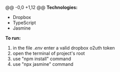 @@ -0,0 +1,12 @@
**Technologies:**

+ Dropbox
+ TypeScript
+ Jasmine

**To run:**

1. in the file *.env* enter a valid dropbox o2uth token
2. open the terminal of project's root
3. use "npm install" command
4. use "npx jasmine" command